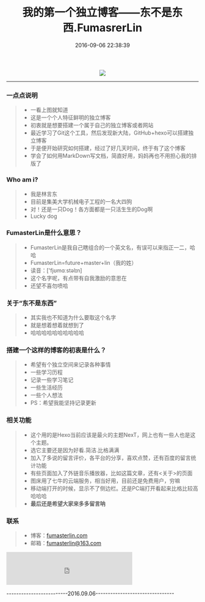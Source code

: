 ﻿---
title: 我的第一个独立博客——东不是东西.FumasrerLin
date: 2016-09-06 22:38:39
tags:
- 清新之比
---
<center>
    <p><img src="http://od191c801.bkt.clouddn.com/head1.jpg" align="center"></p>
</center>


----------


### 一点点说明
> - 一看上图就知道
> - 这是一个个人特征鲜明的独立博客
> - 初衷就是想要搭建一个属于自己的独立博客或者网站
> - 最近学习了Git这个工具，然后发现新大陆，GitHub+hexo可以搭建独立博客
> - 于是便开始研究如何搭建，经过了好几天时间，终于有了这个博客
> - 学会了如何用MarkDown写文档，简直好用，妈妈再也不用担心我的排版了
<!--more-->
### Who am i? ###
> - 我是林言东
> - 目前是集美大学机械电子工程的一名大四狗
> - 对！还是一只Dog！各方面都是一只活生生的Dog啊
> - Lucky dog
### FumasterLin是什么意思？ ###
> - FumasterLin是我自己瞎组合的一个英文名，有误可以来指正一二，哈哈
> - FumasterLin=future+master+lin（我的姓）
> - 读音：['fjʊmɑːstəlɪn]
> - 这个名字呢，有点带有自我激励的意思在
> - 还望不喜勿喷哈
### 关于“东不是东西”
> - 其实我也不知道为什么要取这个名字
> - 就是想着想着就想到了
> - 哈哈哈哈哈哈哈哈哈哈
### 搭建一个这样的博客的初衷是什么？ ###
> - 希望有个独立空间来记录各种事情
> - 一些学习历程
> - 记录一些学习笔记
> - 一些生活经历
> - 一些个人想法
> - PS：希望我能坚持记录更新
### 相关功能
> - 这个用的是Hexo当前应该是最火的主题NexT，网上也有一些人也是这个主题。
> - 选它主要还是因为好看.简洁.比格满满
> - 加入了多说的留言评价，各平台的分享，喜欢点赞，还有百度的留言统计功能
> - 有些页面加入了外链音乐播放器，比如这篇文章，还有<关于>的页面
> - 图床用了七牛的云端服务，相当好用，目前还是免费用户，穷嘛
> - 移动端打开的时候，显示不了侧边栏。还是PC端打开看起来比格比较高哈哈哈
> - **最后还是希望大家来多多留言呐**
### 联系 ###
> - 博客：[fumasterlin.com](www.fumasterlin.com)
> - 邮箱：[fumasterlin@163.com](fumasterlin@163.com)

<iframe frameborder="no" border="0" marginwidth="0" marginheight="0" width=330 height=86 src="http://music.163.com/outchain/player?type=2&id=247176&auto=1&height=66"></iframe>

-------------------------2016.09.06--------------------------------

